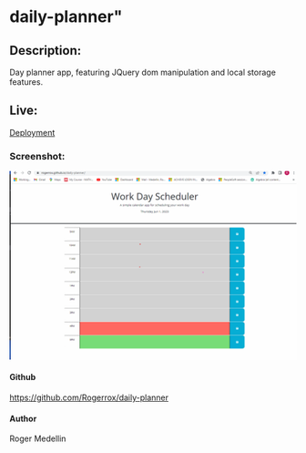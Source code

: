 # daily-planner"

## Description:
Day planner app, featuring JQuery dom manipulation and local storage features.

## Live:
[Deployment](https://rogerrox.github.io/daily-planner/)

### Screenshot:
![Screenshot](https://github.com/Rogerrox/daily-planner/blob/main/assets/screenshot.png)

#### Github
https://github.com/Rogerrox/daily-planner

#### Author
Roger Medellin